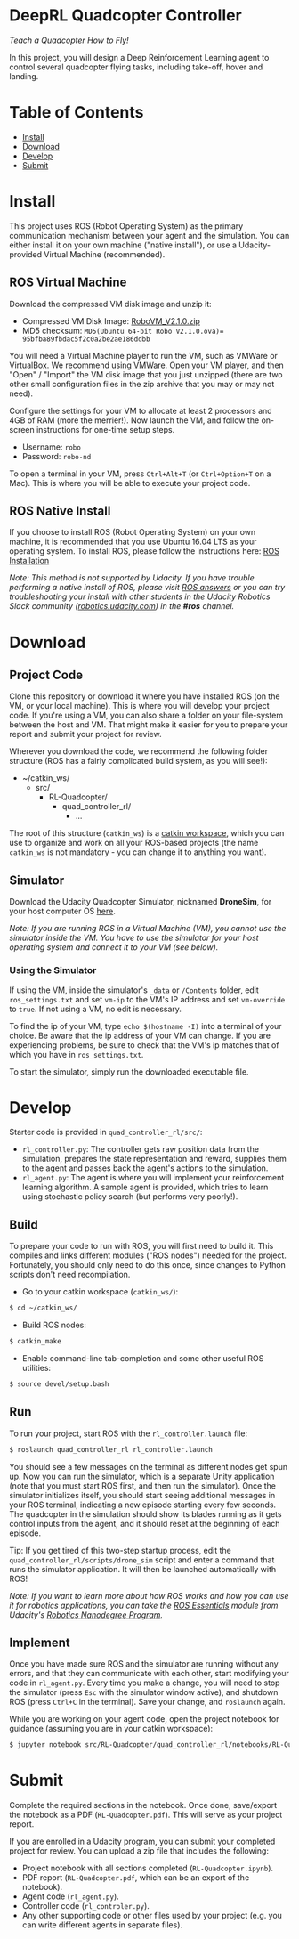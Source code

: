 # DeepRL Quadcopter Controller

_Teach a Quadcopter How to Fly!_

In this project, you will design a Deep Reinforcement Learning agent to control several quadcopter flying tasks, including take-off, hover and landing.


# Table of Contents

- [Install](#install)
- [Download](#download)
- [Develop](#develop)
- [Submit](#submit)


# Install

This project uses ROS (Robot Operating System) as the primary communication mechanism between your agent and the simulation. You can either install it on your own machine ("native install"), or use a Udacity-provided Virtual Machine (recommended).

## ROS Virtual Machine

Download the compressed VM disk image and unzip it:

- Compressed VM Disk Image: [RoboVM_V2.1.0.zip](https://s3-us-west-1.amazonaws.com/udacity-robotics/Virtual+Machines/Lubuntu_071917/RoboVM_V2.1.0.zip)
- MD5 checksum: `MD5(Ubuntu 64-bit Robo V2.1.0.ova)= 95bfba89fbdac5f2c0a2be2ae186ddbb`

You will need a Virtual Machine player to run the VM, such as VMWare or VirtualBox. We recommend using [VMWare](http://www.vmware.com/). Open your VM player, and then "Open" / "Import" the VM disk image that you just unzipped (there are two other small configuration files in the zip archive that you may or may not need).

Configure the settings for your VM to allocate at least 2 processors and 4GB of RAM (more the merrier!). Now launch the VM, and follow the on-screen instructions for one-time setup steps.

- Username: `robo`
- Password: `robo-nd`

To open a terminal in your VM, press `Ctrl+Alt+T` (or `Ctrl+Option+T` on a Mac). This is where you will be able to execute your project code.

## ROS Native Install

If you choose to install ROS (Robot Operating System) on your own machine, it is recommended that you use Ubuntu 16.04 LTS as your operating system. To install ROS, please follow the instructions here: [ROS Installation](http://wiki.ros.org/kinetic/Installation)

_Note: This method is not supported by Udacity. If you have trouble performing a native install of ROS, please visit [ROS answers](http://answers.ros.org/questions/) or you can try troubleshooting your install with other students in the Udacity Robotics Slack community ([robotics.udacity.com](https://www.robotics.udacity.com)) in the **#ros** channel._


# Download

## Project Code

Clone this repository or download it where you have installed ROS (on the VM, or your local machine). This is where you will develop your project code. If you're using a VM, you can also share a folder on your file-system between the host and VM. That might make it easier for you to prepare your report and submit your project for review.

Wherever you download the code, we recommend the following folder structure (ROS has a fairly complicated build system, as you will see!):

- ~/catkin_ws/
  - src/
    - RL-Quadcopter/
      - quad_controller_rl/
        - ...

The root of this structure (`catkin_ws`) is a [catkin workspace](http://wiki.ros.org/catkin/workspaces), which you can use to organize and work on all your ROS-based projects (the name `catkin_ws` is not mandatory - you can change it to anything you want).

## Simulator

Download the Udacity Quadcopter Simulator, nicknamed **DroneSim**, for your host computer OS [here](https://github.com/udacity/RoboND-Controls-Lab/releases). 

_Note: If you are running ROS in a Virtual Machine (VM), you cannot use the simulator inside the VM. You have to use the simulator for your host operating system and connect it to your VM (see below)._

### Using the Simulator

If using the VM, inside the simulator's `_data` or `/Contents` folder, edit `ros_settings.txt` and set `vm-ip` to the VM's IP address and set `vm-override` to `true`. If not using a VM, no edit is necessary.

To find the ip of your VM, type `echo $(hostname -I)` into a terminal of your choice. Be aware that the ip address of your VM can change. If you are experiencing problems, be sure to check that the VM's ip matches that of which you have in `ros_settings.txt`.

To start the simulator, simply run the downloaded executable file.


# Develop

Starter code is provided in `quad_controller_rl/src/`:

- `rl_controller.py`: The controller gets raw position data from the simulation, prepares the state representation and reward, supplies them to the agent and passes back the agent's actions to the simulation.
- `rl_agent.py`: The agent is where you will implement your reinforcement learning algorithm. A sample agent is provided, which tries to learn using stochastic policy search (but performs very poorly!).

## Build

To prepare your code to run with ROS, you will first need to build it. This compiles and links different modules ("ROS nodes") needed for the project. Fortunately, you should only need to do this once, since changes to Python scripts don't need recompilation.

- Go to your catkin workspace (`catkin_ws/`):

```bash
$ cd ~/catkin_ws/
```

- Build ROS nodes:

```bash
$ catkin_make
```

- Enable command-line tab-completion and some other useful ROS utilities:

```bash
$ source devel/setup.bash
```

## Run

To run your project, start ROS with the `rl_controller.launch` file:

```bash
$ roslaunch quad_controller_rl rl_controller.launch
```

You should see a few messages on the terminal as different nodes get spun up. Now you can run the simulator, which is a separate Unity application (note that you must start ROS first, and then run the simulator). Once the simulator initializes itself, you should start seeing additional messages in your ROS terminal, indicating a new episode starting every few seconds. The quadcopter in the simulation should show its blades running as it gets control inputs from the agent, and it should reset at the beginning of each episode.

Tip: If you get tired of this two-step startup process, edit the `quad_controller_rl/scripts/drone_sim` script and enter a command that runs the simulator application. It will then be launched automatically with ROS!

_Note: If you want to learn more about how ROS works and how you can use it for robotics applications, you can take the [ROS Essentials](https://classroom.udacity.com/nanodegrees/nd209/parts/af07ae99-7d69-4b45-ab98-3fde8b576a16) module from Udacity's [Robotics Nanodegree Program](https://www.udacity.com/robotics)._

## Implement

Once you have made sure ROS and the simulator are running without any errors, and that they can communicate with each other, start modifying your code in `rl_agent.py`. Every time you make a change, you will need to stop the simulator (press `Esc` with the simulator window active), and shutdown ROS (press `Ctrl+C` in the terminal). Save your change, and `roslaunch` again.

While you are working on your agent code, open the project notebook for guidance (assuming you are in your catkin workspace):

```bash
$ jupyter notebook src/RL-Quadcopter/quad_controller_rl/notebooks/RL-Quadcopter.ipynb
```


# Submit

Complete the required sections in the notebook. Once done, save/export the notebook as a PDF (`RL-Quadcopter.pdf`). This will serve as your project report.

If you are enrolled in a Udacity program, you can submit your completed project for review. You can upload a zip file that includes the following:

- Project notebook with all sections completed (`RL-Quadcopter.ipynb`).
- PDF report (`RL-Quadcopter.pdf`, which can be an export of the notebook).
- Agent code (`rl_agent.py`).
- Controller code (`rl_controler.py`).
- Any other supporting code or other files used by your project (e.g. you can write different agents in separate files).
